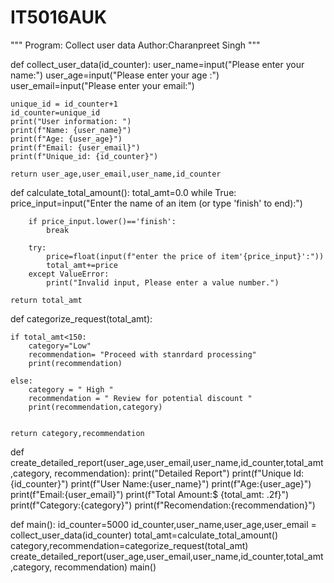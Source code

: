 # IT5016AUK
"""
Program: Collect user data
Author:Charanpreet Singh
"""

def collect_user_data(id_counter):
    user_name=input("Please enter your name:")
    user_age=input("Please enter your age :")
    user_email=input("Please enter your email:")

    unique_id = id_counter+1
    id_counter=unique_id
    print("User information: ")
    print(f"Name: {user_name}")
    print(f"Age: {user_age}")
    print(f"Email: {user_email}")
    print(f"Unique_id: {id_counter}")

    return user_age,user_email,user_name,id_counter

def calculate_total_amount():
    total_amt=0.0
    while True:
        price_input=input("Enter the name of an item (or type 'finish' to end):")

        if price_input.lower()=='finish':
            break

        try:
            price=float(input(f"enter the price of item'{price_input}':"))
            total_amt+=price
        except ValueError:
            print("Invalid input, Please enter a value number.")

    return total_amt


def categorize_request(total_amt):
    
    if total_amt<150:
        category="Low"
        recommendation= "Proceed with stanrdard processing"
        print(recommendation)

    else:
        category = " High "
        recommendation = " Review for potential discount "
        print(recommendation,category)

    
    return category,recommendation

        
        
def create_detailed_report(user_age,user_email,user_name,id_counter,total_amt,category, recommendation):
    print("Detailed Report")
    print(f"Unique Id:{id_counter}")
    print(f"User Name:{user_name}")
    print(f"Age:{user_age}")
    print(f"Email:{user_email}")
    print(f"Total Amount:$ {total_amt: .2f}")
    print(f"Category:{category}")
    print(f"Recomendation:{recommendation}")

def main():
    id_counter=5000
    id_counter,user_name,user_age,user_email = collect_user_data(id_counter)
    total_amt=calculate_total_amount()
    category,recommendation=categorize_request(total_amt)
    create_detailed_report(user_age,user_email,user_name,id_counter,total_amt,category, recommendation)
main()




